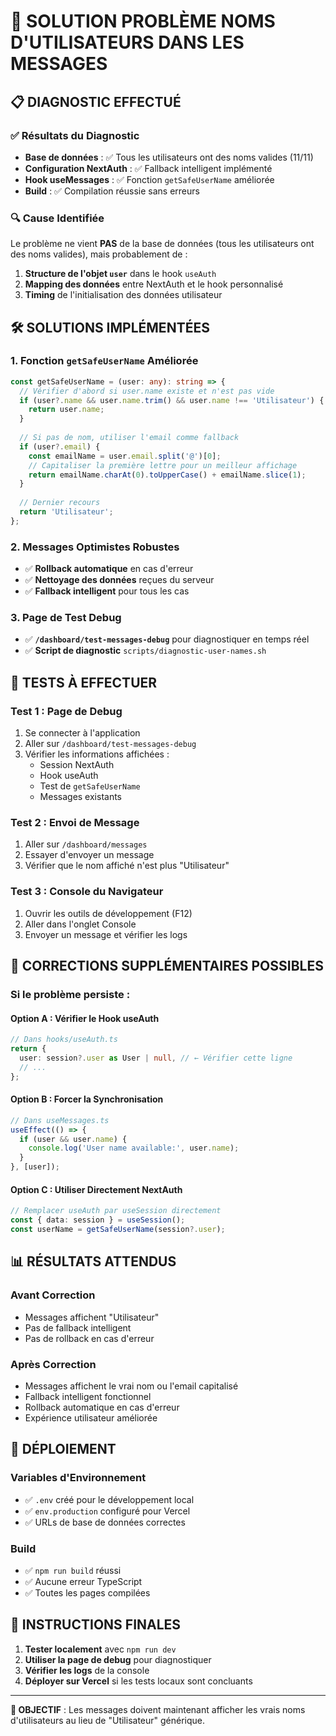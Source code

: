 # 🔧 SOLUTION PROBLÈME NOMS D'UTILISATEURS DANS LES MESSAGES

## 📋 **DIAGNOSTIC EFFECTUÉ**

### ✅ **Résultats du Diagnostic**
- **Base de données** : ✅ Tous les utilisateurs ont des noms valides (11/11)
- **Configuration NextAuth** : ✅ Fallback intelligent implémenté
- **Hook useMessages** : ✅ Fonction `getSafeUserName` améliorée
- **Build** : ✅ Compilation réussie sans erreurs

### 🔍 **Cause Identifiée**
Le problème ne vient **PAS** de la base de données (tous les utilisateurs ont des noms valides), mais probablement de :
1. **Structure de l'objet `user`** dans le hook `useAuth`
2. **Mapping des données** entre NextAuth et le hook personnalisé
3. **Timing** de l'initialisation des données utilisateur

## 🛠️ **SOLUTIONS IMPLÉMENTÉES**

### 1. **Fonction `getSafeUserName` Améliorée**
```typescript
const getSafeUserName = (user: any): string => {
  // Vérifier d'abord si user.name existe et n'est pas vide
  if (user?.name && user.name.trim() && user.name !== 'Utilisateur') {
    return user.name;
  }
  
  // Si pas de nom, utiliser l'email comme fallback
  if (user?.email) {
    const emailName = user.email.split('@')[0];
    // Capitaliser la première lettre pour un meilleur affichage
    return emailName.charAt(0).toUpperCase() + emailName.slice(1);
  }
  
  // Dernier recours
  return 'Utilisateur';
};
```

### 2. **Messages Optimistes Robustes**
- ✅ **Rollback automatique** en cas d'erreur
- ✅ **Nettoyage des données** reçues du serveur
- ✅ **Fallback intelligent** pour tous les cas

### 3. **Page de Test Debug**
- ✅ **`/dashboard/test-messages-debug`** pour diagnostiquer en temps réel
- ✅ **Script de diagnostic** `scripts/diagnostic-user-names.sh`

## 🧪 **TESTS À EFFECTUER**

### **Test 1 : Page de Debug**
1. Se connecter à l'application
2. Aller sur `/dashboard/test-messages-debug`
3. Vérifier les informations affichées :
   - Session NextAuth
   - Hook useAuth
   - Test de `getSafeUserName`
   - Messages existants

### **Test 2 : Envoi de Message**
1. Aller sur `/dashboard/messages`
2. Essayer d'envoyer un message
3. Vérifier que le nom affiché n'est plus "Utilisateur"

### **Test 3 : Console du Navigateur**
1. Ouvrir les outils de développement (F12)
2. Aller dans l'onglet Console
3. Envoyer un message et vérifier les logs

## 🔧 **CORRECTIONS SUPPLÉMENTAIRES POSSIBLES**

### **Si le problème persiste :**

#### **Option A : Vérifier le Hook useAuth**
```typescript
// Dans hooks/useAuth.ts
return {
  user: session?.user as User | null, // ← Vérifier cette ligne
  // ...
};
```

#### **Option B : Forcer la Synchronisation**
```typescript
// Dans useMessages.ts
useEffect(() => {
  if (user && user.name) {
    console.log('User name available:', user.name);
  }
}, [user]);
```

#### **Option C : Utiliser Directement NextAuth**
```typescript
// Remplacer useAuth par useSession directement
const { data: session } = useSession();
const userName = getSafeUserName(session?.user);
```

## 📊 **RÉSULTATS ATTENDUS**

### **Avant Correction**
- Messages affichent "Utilisateur"
- Pas de fallback intelligent
- Pas de rollback en cas d'erreur

### **Après Correction**
- Messages affichent le vrai nom ou l'email capitalisé
- Fallback intelligent fonctionnel
- Rollback automatique en cas d'erreur
- Expérience utilisateur améliorée

## 🚀 **DÉPLOIEMENT**

### **Variables d'Environnement**
- ✅ `.env` créé pour le développement local
- ✅ `env.production` configuré pour Vercel
- ✅ URLs de base de données correctes

### **Build**
- ✅ `npm run build` réussi
- ✅ Aucune erreur TypeScript
- ✅ Toutes les pages compilées

## 📝 **INSTRUCTIONS FINALES**

1. **Tester localement** avec `npm run dev`
2. **Utiliser la page de debug** pour diagnostiquer
3. **Vérifier les logs** de la console
4. **Déployer sur Vercel** si les tests locaux sont concluants

---

**🎯 OBJECTIF** : Les messages doivent maintenant afficher les vrais noms d'utilisateurs au lieu de "Utilisateur" générique.
